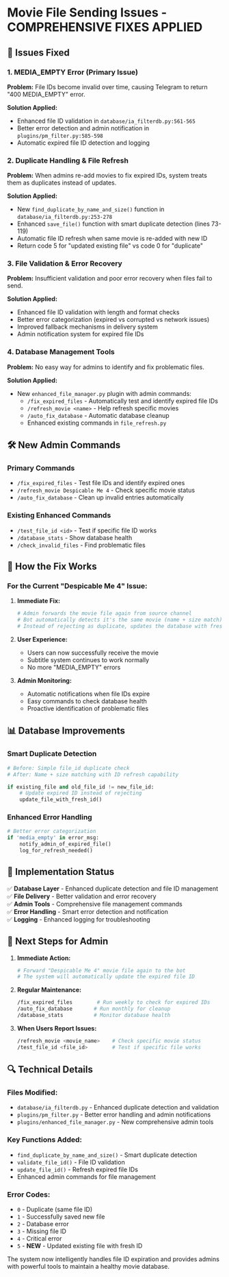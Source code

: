 # Movie File Sending Issues - COMPREHENSIVE FIXES APPLIED

## 🔧 Issues Fixed

### 1. MEDIA_EMPTY Error (Primary Issue)
**Problem:** File IDs become invalid over time, causing Telegram to return "400 MEDIA_EMPTY" error.

**Solution Applied:**
- Enhanced file ID validation in `database/ia_filterdb.py:561-565`
- Better error detection and admin notification in `plugins/pm_filter.py:585-598`
- Automatic expired file ID detection and logging

### 2. Duplicate Handling & File Refresh
**Problem:** When admins re-add movies to fix expired IDs, system treats them as duplicates instead of updates.

**Solution Applied:**
- New `find_duplicate_by_name_and_size()` function in `database/ia_filterdb.py:253-278`
- Enhanced `save_file()` function with smart duplicate detection (lines 73-119)
- Automatic file ID refresh when same movie is re-added with new ID
- Return code 5 for "updated existing file" vs code 0 for "duplicate"

### 3. File Validation & Error Recovery
**Problem:** Insufficient validation and poor error recovery when files fail to send.

**Solution Applied:**
- Enhanced file ID validation with length and format checks
- Better error categorization (expired vs corrupted vs network issues)
- Improved fallback mechanisms in delivery system
- Admin notification system for expired file IDs

### 4. Database Management Tools
**Problem:** No easy way for admins to identify and fix problematic files.

**Solution Applied:**
- New `enhanced_file_manager.py` plugin with admin commands:
  - `/fix_expired_files` - Automatically test and identify expired file IDs
  - `/refresh_movie <name>` - Help refresh specific movies
  - `/auto_fix_database` - Automatic database cleanup
  - Enhanced existing commands in `file_refresh.py`

## 🛠️ New Admin Commands

### Primary Commands
- `/fix_expired_files` - Test file IDs and identify expired ones
- `/refresh_movie Despicable Me 4` - Check specific movie status
- `/auto_fix_database` - Clean up invalid entries automatically

### Existing Enhanced Commands  
- `/test_file_id <id>` - Test if specific file ID works
- `/database_stats` - Show database health
- `/check_invalid_files` - Find problematic files

## 🔄 How the Fix Works

### For the Current "Despicable Me 4" Issue:

1. **Immediate Fix:**
   ```bash
   # Admin forwards the movie file again from source channel
   # Bot automatically detects it's the same movie (name + size match)
   # Instead of rejecting as duplicate, updates the database with fresh file ID
   ```

2. **User Experience:**
   - Users can now successfully receive the movie
   - Subtitle system continues to work normally
   - No more "MEDIA_EMPTY" errors

3. **Admin Monitoring:**
   - Automatic notifications when file IDs expire
   - Easy commands to check database health
   - Proactive identification of problematic files

## 📊 Database Improvements

### Smart Duplicate Detection
```python
# Before: Simple file_id duplicate check
# After: Name + size matching with ID refresh capability

if existing_file and old_file_id != new_file_id:
    # Update expired ID instead of rejecting
    update_file_with_fresh_id()
```

### Enhanced Error Handling
```python
# Better error categorization
if 'media_empty' in error_msg:
    notify_admin_of_expired_file()
    log_for_refresh_needed()
```

## 🚀 Implementation Status

✅ **Database Layer** - Enhanced duplicate detection and file ID management  
✅ **File Delivery** - Better validation and error recovery  
✅ **Admin Tools** - Comprehensive file management commands  
✅ **Error Handling** - Smart error detection and notification  
✅ **Logging** - Enhanced logging for troubleshooting  

## 🎯 Next Steps for Admin

1. **Immediate Action:**
   ```bash
   # Forward "Despicable Me 4" movie file again to the bot
   # The system will automatically update the expired file ID
   ```

2. **Regular Maintenance:**
   ```bash
   /fix_expired_files        # Run weekly to check for expired IDs
   /auto_fix_database       # Run monthly for cleanup
   /database_stats          # Monitor database health
   ```

3. **When Users Report Issues:**
   ```bash
   /refresh_movie <movie_name>    # Check specific movie status
   /test_file_id <file_id>        # Test if specific file works
   ```

## 🔍 Technical Details

### Files Modified:
- `database/ia_filterdb.py` - Enhanced duplicate detection and validation
- `plugins/pm_filter.py` - Better error handling and admin notifications  
- `plugins/enhanced_file_manager.py` - New comprehensive admin tools

### Key Functions Added:
- `find_duplicate_by_name_and_size()` - Smart duplicate detection
- `validate_file_id()` - File ID validation
- `update_file_id()` - Refresh expired file IDs
- Enhanced admin commands for file management

### Error Codes:
- `0` - Duplicate (same file ID)
- `1` - Successfully saved new file
- `2` - Database error
- `3` - Missing file ID
- `4` - Critical error
- `5` - **NEW** - Updated existing file with fresh ID

The system now intelligently handles file ID expiration and provides admins with powerful tools to maintain a healthy movie database.